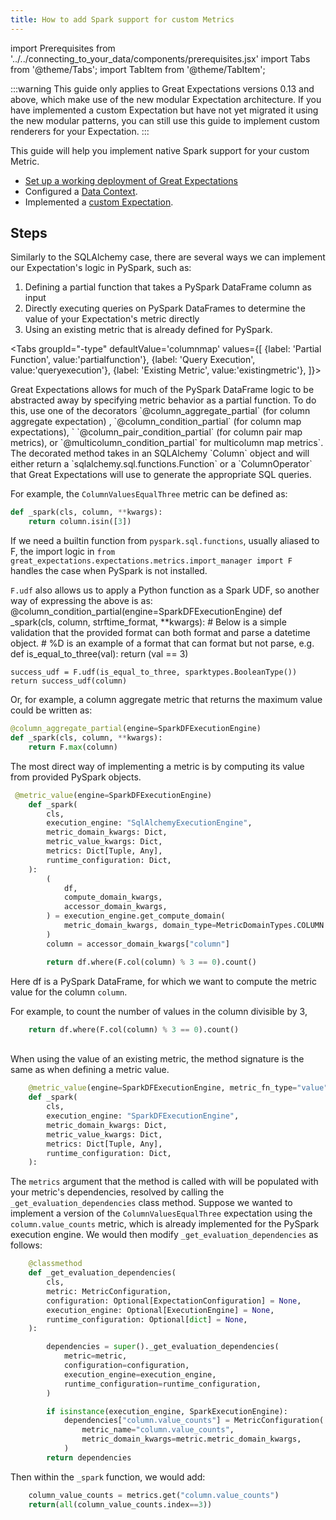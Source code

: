 ```yaml
---
title: How to add Spark support for custom Metrics
---
```

import Prerequisites from '../../connecting_to_your_data/components/prerequisites.jsx'
import Tabs from '@theme/Tabs';
import TabItem from '@theme/TabItem';

:::warning
This guide only applies to Great Expectations versions 0.13 and above, which make use of the new modular Expectation architecture. If you have implemented a custom Expectation but have not yet migrated it using the new modular patterns, you can still use this guide to implement custom renderers for your Expectation.
:::

This guide will help you implement native Spark support for your custom Metric. 

<Prerequisites>

- [Set up a working deployment of Great Expectations](../../../tutorials/getting_started/intro.md)
- Configured a [Data Context](../../../tutorials/getting_started/initialize_a_data_context.md).
- Implemented a [custom Expectation](../../../guides/expectations/creating_custom_expectations/how_to_create_custom_expectations.md).
    
</Prerequisites>

Steps
-----

Similarly to the SQLAlchemy case, there are several ways we can implement our Expectation's logic in PySpark, such as: 
1.  Defining a partial function that takes a PySpark DataFrame column as input
2.  Directly executing queries on PySpark DataFrames to determine the value of your Expectation's metric directly 
3.  Using an existing metric that is already defined for PySpark. 

<Tabs
  groupId="-type"
  defaultValue='columnmap'
  values={[
  {label: 'Partial Function', value:'partialfunction'},
  {label: 'Query Execution', value:'queryexecution'},
  {label: 'Existing Metric', value:'existingmetric'},
  ]}>

<TabItem value="partialfunction">
Great Expectations allows for much of the PySpark DataFrame logic to be abstracted away by specifying metric behavior as a partial function. To do this, use one of the decorators `@column_aggregate_partial` (for column aggregate expectation) , `@column_condition_partial` (for column map expectations), ` `@column_pair_condition_partial` (for column pair map metrics), or `@multicolumn_condition_partial` for multicolumn map metrics`. The decorated method takes in an SQLAlchemy `Column` object and will either return a `sqlalchemy.sql.functions.Function` or a `ColumnOperator` that Great Expectations will use to generate the appropriate SQL queries. 


For example, the `ColumnValuesEqualThree` metric can be defined as: 

```python
def _spark(cls, column, **kwargs):
    return column.isin([3])
```
    
If we need a builtin function from `pyspark.sql.functions`, usually aliased to F, the import logic in 
`from great_expectations.expectations.metrics.import_manager import F`
handles the case when PySpark is not installed. 

`F.udf` also allows us to apply a Python function as a Spark UDF, so another way of expressing the above is as: 
@column_condition_partial(engine=SparkDFExecutionEngine)
def _spark(cls, column, strftime_format, **kwargs):
    # Below is a simple validation that the provided format can both format and parse a datetime object.
    # %D is an example of a format that can format but not parse, e.g.
    def is_equal_to_three(val):
        return (val == 3)

    success_udf = F.udf(is_equal_to_three, sparktypes.BooleanType())
    return success_udf(column)
    
Or, for example, a column aggregate metric that returns the maximum value could be written as: 
```python
@column_aggregate_partial(engine=SparkDFExecutionEngine)
def _spark(cls, column, **kwargs):
    return F.max(column)
```    
   
</TabItem> 
    
<TabItem value="queryexecution">
The most direct way of implementing a metric is by computing its value from provided PySpark objects. 
        
```python
 @metric_value(engine=SparkDFExecutionEngine)
    def _spark(
        cls,
        execution_engine: "SqlAlchemyExecutionEngine",
        metric_domain_kwargs: Dict,
        metric_value_kwargs: Dict,
        metrics: Dict[Tuple, Any],
        runtime_configuration: Dict,
    ):
        (
            df,
            compute_domain_kwargs,
            accessor_domain_kwargs,
        ) = execution_engine.get_compute_domain(
            metric_domain_kwargs, domain_type=MetricDomainTypes.COLUMN
        )
        column = accessor_domain_kwargs["column"]

        return df.where(F.col(column) % 3 == 0).count()
```
    
Here df is a PySpark DataFrame, for which we want to compute the metric value for the column `column`.
    
For example, to count the number of values in the column divisible by 3, 
    
```python
    return df.where(F.col(column) % 3 == 0).count()
```
</TabItem> 
    
<TabItem value="existingmetric">\
When using the value of an existing metric, the method signature is the same as when defining a metric value. 
```python
    @metric_value(engine=SparkDFExecutionEngine, metric_fn_type="value")
    def _spark(
        cls,
        execution_engine: "SparkDFExecutionEngine",
        metric_domain_kwargs: Dict,
        metric_value_kwargs: Dict,
        metrics: Dict[Tuple, Any],
        runtime_configuration: Dict,
    ):
```    
    
The `metrics` argument that the method is called with will be populated with your metric's dependencies, resolved by calling the `_get_evaluation_dependencies` class method. Suppose we wanted to implement a version of the `ColumnValuesEqualThree` expectation using the `column.value_counts` metric, which is already implemented for the PySpark execution engine. We would then modify `_get_evaluation_dependencies` as follows: 
    
```python 
    @classmethod
    def _get_evaluation_dependencies(
        cls,
        metric: MetricConfiguration,
        configuration: Optional[ExpectationConfiguration] = None,
        execution_engine: Optional[ExecutionEngine] = None,
        runtime_configuration: Optional[dict] = None,
    ):

        dependencies = super()._get_evaluation_dependencies(
            metric=metric,
            configuration=configuration,
            execution_engine=execution_engine,
            runtime_configuration=runtime_configuration,
        )

        if isinstance(execution_engine, SparkExecutionEngine):
            dependencies["column.value_counts"] = MetricConfiguration(
                metric_name="column.value_counts",
                metric_domain_kwargs=metric.metric_domain_kwargs,
            )
        return dependencies    
```
Then within the `_spark` function, we would add: 

```python
    column_value_counts = metrics.get("column.value_counts")
    return(all(column_value_counts.index==3))
```
</TabItem>
</Tabs>
